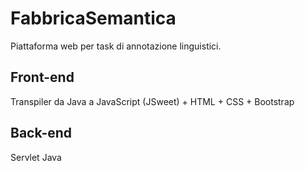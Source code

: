# FabbricaSemantica
Piattaforma web per task di annotazione linguistici.

## Front-end
Transpiler da Java a JavaScript (JSweet) + HTML + CSS + Bootstrap

## Back-end
Servlet Java